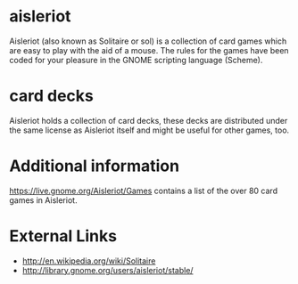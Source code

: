 aisleriot
=========
Aisleriot (also known as Solitaire or sol) is a collection of card games
which are easy to play with the aid of a mouse. The rules for the games have been coded for
your pleasure in the GNOME scripting language (Scheme). 

card decks
==========
Aisleriot holds a collection of card decks, these decks are distributed under the same license as Aisleriot 
itself and might be useful for other games, too.

Additional information
======================
https://live.gnome.org/Aisleriot/Games contains a list of the over 80 card games in Aisleriot.

External Links
==============

* http://en.wikipedia.org/wiki/Solitaire
* http://library.gnome.org/users/aisleriot/stable/
